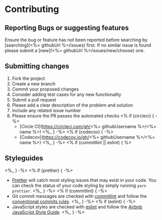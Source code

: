 # Contributing

## Reporting Bugs or suggesting features

Ensure the bug or feature has not been reported before searching by [searching](<%= githubUrl %>/issues) first. If no similar issue is found please submit a [new](<%= githubUrl %>/issues/new/choose) one.

## Submitting changes

1. Fork the project
2. Create a new branch
3. Commit your proposed changes
4. Consider adding test cases for any new functionality
5. Submit a pull request
6. Please add a clear description of the problem and solution
7. Include any related issue number
8. Please ensure the PR passes the automated checks
<% if (circleci) { -%>
   - [Circle CI](https://circleci.com/gh/<%= githubUsername %>/<%= name %>)
<%_ } -%>
<% if (codecov) { -%>
   - [Codecov](https://codecov.io/gh/<%= githubUsername %>/<%= name %>)
<%_ } -%>
<% if (commitlint || eslint) { %>
## Styleguides

<%_ } -%>
<% if (prettier) { -%>
- [Prettier](https://prettier.io) will catch most styling issues that may exist in your code. You can check the status of your code styling by simply running `yarn prettier`.
<%_ } -%>
<% if (commitlint) { -%>
- Git commit messages are checked with [commitlint](https://github.com/marionebl/commitlint) and follow the [conventional commits rules](https://github.com/marionebl/commitlint/tree/master/@commitlint/config-conventional#rules).
<%_ } -%>
<% if (eslint) { -%>
- JavaScript styles are checked with [eslint](https://eslint.org/) and follow the [Airbnb JavaScript Style Guide](https://github.com/airbnb/javascript).
<%_ } -%>